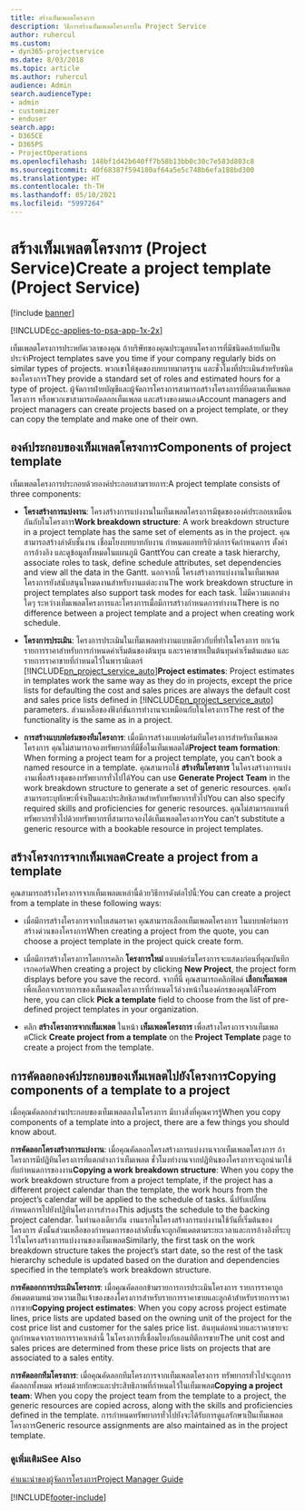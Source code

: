 ```yaml
---
title: สร้างเท็มเพลตโครงการ
description: วิธีการสร้างเท็มเพลตโครงการใน Project Service
author: ruhercul
ms.custom:
- dyn365-projectservice
ms.date: 8/03/2018
ms.topic: article
ms.author: ruhercul
audience: Admin
search.audienceType:
- admin
- customizer
- enduser
search.app:
- D365CE
- D365PS
- ProjectOperations
ms.openlocfilehash: 148bf1d42b640ff7b58b13bb0c30c7e583d803c8
ms.sourcegitcommit: 40f68387f594180af64a5e5c748b6efa188bd300
ms.translationtype: HT
ms.contentlocale: th-TH
ms.lasthandoff: 05/10/2021
ms.locfileid: "5997264"
---
```

# <a name="create-a-project-template-project-service"></a><span data-ttu-id="322c8-103">สร้างเท็มเพลตโครงการ (Project Service)</span><span class="sxs-lookup"><span data-stu-id="322c8-103">Create a project template (Project Service)</span></span>

[!include [banner](../includes/psa-now-project-operations.md)]

[!INCLUDE[cc-applies-to-psa-app-1x-2x](../includes/cc-applies-to-psa-app-1x-2x.md)]

<span data-ttu-id="322c8-104">เท็มเพลตโครงการประหยัดเวลาของคุณ ถ้าบริษัทของคุณประมูลบนโครงการที่มีชนิดคล้ายกันเป็นประจำ</span><span class="sxs-lookup"><span data-stu-id="322c8-104">Project templates save you time if your company regularly bids on similar types of projects.</span></span> <span data-ttu-id="322c8-105">พวกเขาให้ชุดของบทบาทมาตรฐาน และชั่วโมงที่ประเมินสำหรับชนิดของโครงการ</span><span class="sxs-lookup"><span data-stu-id="322c8-105">They provide a standard set of roles and estimated hours for a type of project.</span></span> <span data-ttu-id="322c8-106">ผู้จัดการฝ่ายบัญชีและผู้จัดการโครงการสามารถสร้างโครงการที่ยึดตามเท็มเพลตโครงการ หรือพวกเขาสามารถคัดลอกเท็มเพลต และสร้างของตนเอง</span><span class="sxs-lookup"><span data-stu-id="322c8-106">Account managers and project managers can create projects based on a project template, or they can copy the template and make one of their own.</span></span>  
  
## <a name="components-of-project-template"></a><span data-ttu-id="322c8-107">องค์ประกอบของเท็มเพลตโครงการ</span><span class="sxs-lookup"><span data-stu-id="322c8-107">Components of project template</span></span>
 <span data-ttu-id="322c8-108">เท็มเพลตโครงการประกอบด้วยองค์ประกอบสามรายการ:</span><span class="sxs-lookup"><span data-stu-id="322c8-108">A project template consists of three components:</span></span>  
  
- <span data-ttu-id="322c8-109">**โครงสร้างการแบ่งงาน**: โครงสร้างการแบ่งงานในเท็มเพลตโครงการมีชุดขององค์ประกอบเหมือนกันกับในโครงการ</span><span class="sxs-lookup"><span data-stu-id="322c8-109">**Work breakdown structure**: A work breakdown structure in a project template has the same set of elements as in the project.</span></span> <span data-ttu-id="322c8-110">คุณสามารถสร้างลำดับชั้นงาน เชื่อมโยงบทบาทกับงาน กำหนดแอททริบิวต์การจัดกำหนดการ ตั้งค่าการอ้างอิง และดูข้อมูลทั้งหมดในแผนภูมิ Gantt</span><span class="sxs-lookup"><span data-stu-id="322c8-110">You can create a task hierarchy, associate roles to task, define schedule attributes, set dependencies and view all the data in the Gantt.</span></span> <span data-ttu-id="322c8-111">นอกจากนี้ โครงสร้างการแบ่งงานในเท็มเพลตโครงการยังสนับสนุนโหมดงานสำหรับงานแต่ละงาน</span><span class="sxs-lookup"><span data-stu-id="322c8-111">The work breakdown structure in project templates also support task modes for each task.</span></span> <span data-ttu-id="322c8-112">ไม่มีความแตกต่างใดๆ ระหว่างเท็มเพลตโครงการและโครงการเมื่อมีการสร้างกำหนดการทำงาน</span><span class="sxs-lookup"><span data-stu-id="322c8-112">There is no difference between a project template and a project when creating work schedule.</span></span>  
  
- <span data-ttu-id="322c8-113">**โครงการประเมิน**: โครงการประเมินในเท็มเพลตทำงานแบบเดียวกับที่ทำในโครงการ ยกเว้นรายการราคาสำหรับการกำหนดค่าเริ่มต้นของต้นทุน และราคาขายเป็นต้นทุนค่าเริ่มต้นเสมอ และรายการราคาขายที่กำหนดไว้ในพารามิเตอร์ [!INCLUDE[pn_project_service_auto](../includes/pn-project-service-auto.md)]</span><span class="sxs-lookup"><span data-stu-id="322c8-113">**Project estimates**: Project estimates in templates work the same way as they do in projects, except the price lists for defaulting the cost and sales prices are always the default cost and sales price lists defined in [!INCLUDE[pn_project_service_auto](../includes/pn-project-service-auto.md)] parameters.</span></span> <span data-ttu-id="322c8-114">ส่วนเหลือของฟังก์ชันการทำงานจะเหมือนกับในโครงการ</span><span class="sxs-lookup"><span data-stu-id="322c8-114">The rest of the functionality is the same as in a project.</span></span>  
  
- <span data-ttu-id="322c8-115">**การสร้างแบบฟอร์มของทีมโครงการ**: เมื่อมีการสร้างแบบฟอร์มทีมโครงการสำหรับเท็มเพลตโครงการ คุณไม่สามารถจองทรัพยากรที่มีชื่อในเท็มเพลตได้</span><span class="sxs-lookup"><span data-stu-id="322c8-115">**Project team formation**: When forming a project team for a project template, you can’t book a named resource in a template.</span></span> <span data-ttu-id="322c8-116">คุณสามารถใช้ **สร้างทีมโครงการ** ในโครงสร้างการแบ่งงานเพื่อสร้างชุดของทรัพยากรทั่วไปได้</span><span class="sxs-lookup"><span data-stu-id="322c8-116">You can use **Generate Project Team** in the work breakdown structure to generate a set of generic resources.</span></span> <span data-ttu-id="322c8-117">คุณยังสามารถระบุทักษะที่จำเป็นและประสิทธิภาพสำหรับทรัพยากรทั่วไป</span><span class="sxs-lookup"><span data-stu-id="322c8-117">You can also specify required skills and proficiencies for generic resources.</span></span> <span data-ttu-id="322c8-118">คุณไม่สามารถแทนที่ทรัพยากรทั่วไปด้วยทรัพยากรที่สามารถจองได้เท็มเพลตโครงการ</span><span class="sxs-lookup"><span data-stu-id="322c8-118">You can’t substitute a generic resource with a bookable resource in project templates.</span></span>  
  
## <a name="create-a-project-from-a-template"></a><span data-ttu-id="322c8-119">สร้างโครงการจากเท็มเพลต</span><span class="sxs-lookup"><span data-stu-id="322c8-119">Create a project from a template</span></span>  
 <span data-ttu-id="322c8-120">คุณสามารถสร้างโครงการจากเท็มเพลตเหล่านี้ด้วยวิธีการดังต่อไปนี้:</span><span class="sxs-lookup"><span data-stu-id="322c8-120">You can create a project from a template in these following ways:</span></span>  
  
-   <span data-ttu-id="322c8-121">เมื่อมีการสร้างโครงการจากใบเสนอราคา คุณสามารถเลือกเท็มเพลตโครงการ ในแบบฟอร์มการสร้างด่วนของโครงการ</span><span class="sxs-lookup"><span data-stu-id="322c8-121">When creating a project from the quote, you can choose a project template in the project quick create form.</span></span>  
  
-   <span data-ttu-id="322c8-122">เมื่อมีการสร้างโครงการโดยการคลิก **โครงการใหม่** แบบฟอร์มโครงการจะแสดงก่อนที่คุณบันทึกเรกคอร์ด</span><span class="sxs-lookup"><span data-stu-id="322c8-122">When creating a project by clicking **New Project**, the project form displays before you save the record.</span></span> <span data-ttu-id="322c8-123">จากที่นี่ คุณสามารถคลิกฟิลด์ **เลือกเท็มเพลต** เพื่อเลือกจากรายการของเท็มเพลตโครงการที่กำหนดไว้ล่วงหน้าในองค์กรของคุณได้</span><span class="sxs-lookup"><span data-stu-id="322c8-123">From here, you can click **Pick a template** field to choose from the list of pre-defined project templates in your organization.</span></span>  
  
-   <span data-ttu-id="322c8-124">คลิก **สร้างโครงการจากเท็มเพลต** ในหน้า **เท็มเพลตโครงการ** เพื่อสร้างโครงการจากเท็มเพลต</span><span class="sxs-lookup"><span data-stu-id="322c8-124">Click **Create project from a template** on the **Project Template** page to create a project from the template.</span></span>  
  
## <a name="copying-components-of-a-template-to-a-project"></a><span data-ttu-id="322c8-125">การคัดลอกองค์ประกอบของเท็มเพลตไปยังโครงการ</span><span class="sxs-lookup"><span data-stu-id="322c8-125">Copying components of a template to a project</span></span>  
 <span data-ttu-id="322c8-126">เมื่อคุณคัดลอกส่วนประกอบของเท็มเพลตลงในโครงการ มีบางสิ่งที่คุณควรรู้</span><span class="sxs-lookup"><span data-stu-id="322c8-126">When you copy components of a template into a project, there are a few things you should know about.</span></span>  
  
 <span data-ttu-id="322c8-127">**การคัดลอกโครงสร้างการแบ่งงาน**: เมื่อคุณคัดลอกโครงสร้างการแบ่งงานจากเท็มเพลตโครงการ ถ้าโครงการมีปฏิทินโครงการที่แตกต่างกว่าเท็มเพลต ชั่วโมงทำงานจากปฏิทินของโครงการจะถูกนำมาใช้กับกำหนดการของงาน</span><span class="sxs-lookup"><span data-stu-id="322c8-127">**Copying a work breakdown structure**: When you copy the work breakdown structure from a project template, if the project has a different project calendar than the template, the work hours from the project’s calendar will be applied to the schedule of tasks.</span></span> <span data-ttu-id="322c8-128">นี่ปรับเปลี่ยนกำหนดการไปยังปฏิทินโครงการสำรอง</span><span class="sxs-lookup"><span data-stu-id="322c8-128">This adjusts the schedule to the backing project calendar.</span></span> <span data-ttu-id="322c8-129">ในทำนองเดียวกัน งานแรกในโครงสร้างการแบ่งงานใช้วันที่เริ่มต้นของโครงการ ดังนั้นส่วนเหลือของกำหนดการของลำดับชั้นจะถูกอัพเดตตามระยะเวลาและการอ้างอิงที่ระบุไว้ในโครงสร้างการแบ่งงานของเท็มเพลต</span><span class="sxs-lookup"><span data-stu-id="322c8-129">Similarly, the first task on the work breakdown structure takes the project’s start date, so the rest of the task hierarchy schedule is updated based on the duration and dependencies specified in the template’s work breakdown structure.</span></span>  
  
 <span data-ttu-id="322c8-130">**การคัดลอกการประเมินโครงการ**: เมื่อคุณคัดลอกข้ามรายการการประเมินโครงการ รายการราคาถูกอัพเดตตามหน่วยความเป็นเจ้าของของโครงการสำหรับรายการราคาขายและลูกค้าสำหรับรายการราคาการขาย</span><span class="sxs-lookup"><span data-stu-id="322c8-130">**Copying project estimates**: When you copy across project estimate lines, price lists are updated based on the owning unit of the project for the cost price list and customer for the sales price list.</span></span> <span data-ttu-id="322c8-131">ต้นทุนต่อหน่วยและราคาขายจะถูกกำหนดจากรายการราคาเหล่านี้ ในโครงการที่เชื่อมโยงกับเอนทิตีการขาย</span><span class="sxs-lookup"><span data-stu-id="322c8-131">The unit cost and sales prices are determined from these price lists on projects that are associated to a sales entity.</span></span>  
  
 <span data-ttu-id="322c8-132">**การคัดลอกทีมโครงการ**: เมื่อคุณคัดลอกทีมโครงการจากเท็มเพลตโครงการ ทรัพยากรทั่วไปจะถูกการคัดลอกทั้งหมด พร้อมด้วยทักษะและประสิทธิภาพที่กำหนดไว้ในเท็มเพลต</span><span class="sxs-lookup"><span data-stu-id="322c8-132">**Copying a project team**: When you copy the project team from the template to a project, the generic resources are copied across, along with the skills and proficiencies defined in the template.</span></span> <span data-ttu-id="322c8-133">การกำหนดทรัพยากรทั่วไปยังจะได้รับการดูแลรักษาเป็นเท็มเพลตโครงการ</span><span class="sxs-lookup"><span data-stu-id="322c8-133">Generic resource assignments are also maintained as in the project template.</span></span>  
  
### <a name="see-also"></a><span data-ttu-id="322c8-134">ดูเพิ่มเติม</span><span class="sxs-lookup"><span data-stu-id="322c8-134">See Also</span></span>  
 [<span data-ttu-id="322c8-135">คำแนะนำของผู้จัดการโครงการ</span><span class="sxs-lookup"><span data-stu-id="322c8-135">Project Manager Guide</span></span>](../psa/project-manager-guide.md)


[!INCLUDE[footer-include](../includes/footer-banner.md)]